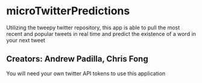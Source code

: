 # microTwitterPredictions
Utilizing the tweepy twitter repository, this app is able to pull the most recent and popular tweets in real time and predict the existence of a word in your next tweet

## Creators: Andrew Padilla, Chris Fong

You will need your own twitter API tokens to use this application

